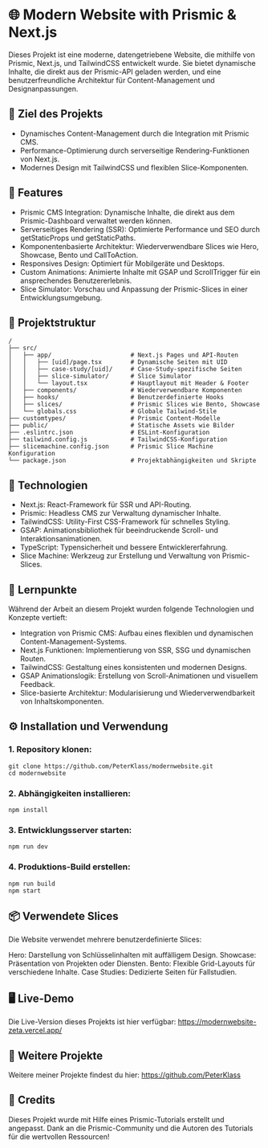 # 🌐 Modern Website with Prismic & Next.js
Dieses Projekt ist eine moderne, datengetriebene Website, die mithilfe von Prismic, Next.js, und TailwindCSS entwickelt wurde. Sie bietet dynamische Inhalte, die direkt aus der Prismic-API geladen werden, und eine benutzerfreundliche Architektur für Content-Management und Designanpassungen.

## 🎯 Ziel des Projekts
- Dynamisches Content-Management durch die Integration mit Prismic CMS.
- Performance-Optimierung durch serverseitige Rendering-Funktionen von Next.js.
- Modernes Design mit TailwindCSS und flexiblen Slice-Komponenten.

## 🌟 Features
- Prismic CMS Integration: Dynamische Inhalte, die direkt aus dem Prismic-Dashboard verwaltet werden können.
- Serverseitiges Rendering (SSR): Optimierte Performance und SEO durch getStaticProps und getStaticPaths.
- Komponentenbasierte Architektur: Wiederverwendbare Slices wie Hero, Showcase, Bento und CallToAction.
- Responsives Design: Optimiert für Mobilgeräte und Desktops.
- Custom Animations: Animierte Inhalte mit GSAP und ScrollTrigger für ein ansprechendes Benutzererlebnis.
- Slice Simulator: Vorschau und Anpassung der Prismic-Slices in einer Entwicklungsumgebung.

## 📂 Projektstruktur
```
/
├── src/
│   ├── app/                      # Next.js Pages und API-Routen
│   │   ├── [uid]/page.tsx        # Dynamische Seiten mit UID
│   │   ├── case-study/[uid]/     # Case-Study-spezifische Seiten
│   │   ├── slice-simulator/      # Slice Simulator
│   │   └── layout.tsx            # Hauptlayout mit Header & Footer
│   ├── components/               # Wiederverwendbare Komponenten
│   ├── hooks/                    # Benutzerdefinierte Hooks
│   ├── slices/                   # Prismic Slices wie Bento, Showcase
│   └── globals.css               # Globale Tailwind-Stile
├── customtypes/                  # Prismic Content-Modelle
├── public/                       # Statische Assets wie Bilder
├── .eslintrc.json                # ESLint-Konfiguration
├── tailwind.config.js            # TailwindCSS-Konfiguration
├── slicemachine.config.json      # Prismic Slice Machine Konfiguration
└── package.json                  # Projektabhängigkeiten und Skripte
```

## 🚀 Technologien
- Next.js: React-Framework für SSR und API-Routing.
- Prismic: Headless CMS zur Verwaltung dynamischer Inhalte.
- TailwindCSS: Utility-First CSS-Framework für schnelles Styling.
- GSAP: Animationsbibliothek für beeindruckende Scroll- und Interaktionsanimationen.
- TypeScript: Typensicherheit und bessere Entwicklererfahrung.
- Slice Machine: Werkzeug zur Erstellung und Verwaltung von Prismic-Slices.

## 📝 Lernpunkte
Während der Arbeit an diesem Projekt wurden folgende Technologien und Konzepte vertieft:

- Integration von Prismic CMS: Aufbau eines flexiblen und dynamischen Content-Management-Systems.
- Next.js Funktionen: Implementierung von SSR, SSG und dynamischen Routen.
- TailwindCSS: Gestaltung eines konsistenten und modernen Designs.
- GSAP Animationslogik: Erstellung von Scroll-Animationen und visuellem Feedback.
- Slice-basierte Architektur: Modularisierung und Wiederverwendbarkeit von Inhaltskomponenten.

## ⚙️ Installation und Verwendung
### 1. Repository klonen:
```
git clone https://github.com/PeterKlass/modernwebsite.git
cd modernwebsite
```

### 2. Abhängigkeiten installieren:
```
npm install
```

### 3. Entwicklungsserver starten:
```
npm run dev
```

### 4. Produktions-Build erstellen:
```
npm run build
npm start
```

## 📦 Verwendete Slices
Die Website verwendet mehrere benutzerdefinierte Slices:

Hero: Darstellung von Schlüsselinhalten mit auffälligem Design.
Showcase: Präsentation von Projekten oder Diensten.
Bento: Flexible Grid-Layouts für verschiedene Inhalte.
Case Studies: Dedizierte Seiten für Fallstudien.

## 🖥️ Live-Demo
Die Live-Version dieses Projekts ist hier verfügbar: https://modernwebsite-zeta.vercel.app/

## 🔗 Weitere Projekte
Weitere meiner Projekte findest du hier: https://github.com/PeterKlass

## 🤝 Credits
Dieses Projekt wurde mit Hilfe eines Prismic-Tutorials erstellt und angepasst. Dank an die Prismic-Community und die Autoren des Tutorials für die wertvollen Ressourcen!
